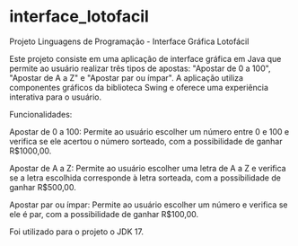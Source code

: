 # interface_lotofacil
Projeto Linguagens de Programação - Interface Gráfica Lotofácil

Este projeto consiste em uma aplicação de interface gráfica em Java que permite ao usuário realizar três tipos de apostas: "Apostar de 0 a 100", "Apostar de A a Z" e "Apostar par ou ímpar". A aplicação utiliza componentes gráficos da biblioteca Swing e oferece uma experiência interativa para o usuário.

Funcionalidades:

Apostar de 0 a 100: Permite ao usuário escolher um número entre 0 e 100 e verifica se ele acertou o número sorteado, com a possibilidade de ganhar R$1000,00.

Apostar de A a Z: Permite ao usuário escolher uma letra de A a Z e verifica se a letra escolhida corresponde à letra sorteada, com a possibilidade de ganhar R$500,00.

Apostar par ou ímpar: Permite ao usuário escolher um número e verifica se ele é par, com a possibilidade de ganhar R$100,00.

Foi utilizado para o projeto o JDK 17.
